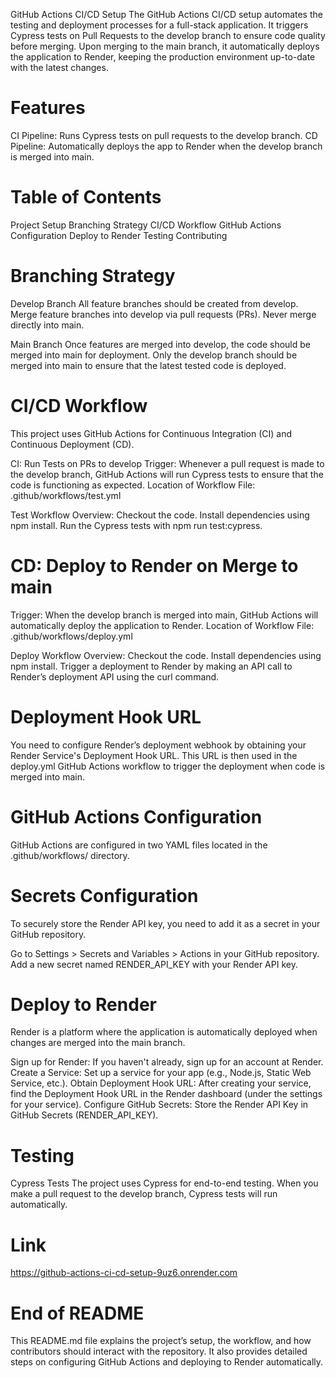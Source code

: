 GitHub Actions CI/CD Setup
The GitHub Actions CI/CD setup automates the testing and deployment processes for a full-stack application. It triggers Cypress tests on Pull Requests to the develop branch to ensure code quality before merging. Upon merging to the main branch, it automatically deploys the application to Render, keeping the production environment up-to-date with the latest changes.

 # Features
CI Pipeline: Runs Cypress tests on pull requests to the develop branch.
CD Pipeline: Automatically deploys the app to Render when the develop branch is merged into main.

# Table of Contents
Project Setup
Branching Strategy
CI/CD Workflow
GitHub Actions Configuration
Deploy to Render
Testing
Contributing


# Branching Strategy
Develop Branch
All feature branches should be created from develop.
Merge feature branches into develop via pull requests (PRs).
Never merge directly into main.

Main Branch
Once features are merged into develop, the code should be merged into main for deployment.
Only the develop branch should be merged into main to ensure that the latest tested code is deployed.

# CI/CD Workflow
This project uses GitHub Actions for Continuous Integration (CI) and Continuous Deployment (CD).

CI: Run Tests on PRs to develop
Trigger: Whenever a pull request is made to the develop branch, GitHub Actions will run Cypress tests to ensure that the code is functioning as expected.
Location of Workflow File: .github/workflows/test.yml

Test Workflow Overview:
Checkout the code.
Install dependencies using npm install.
Run the Cypress tests with npm run test:cypress.

# CD: Deploy to Render on Merge to main
Trigger: When the develop branch is merged into main, GitHub Actions will automatically deploy the application to Render.
Location of Workflow File: .github/workflows/deploy.yml

Deploy Workflow Overview:
Checkout the code.
Install dependencies using npm install.
Trigger a deployment to Render by making an API call to Render’s deployment API using the curl command.

# Deployment Hook URL
You need to configure Render’s deployment webhook by obtaining your Render Service's Deployment Hook URL.
This URL is then used in the deploy.yml GitHub Actions workflow to trigger the deployment when code is merged into main.

# GitHub Actions Configuration
GitHub Actions are configured in two YAML files located in the .github/workflows/ directory.

# Secrets Configuration
To securely store the Render API key, you need to add it as a secret in your GitHub repository.

Go to Settings > Secrets and Variables > Actions in your GitHub repository.
Add a new secret named RENDER_API_KEY with your Render API key.

# Deploy to Render
Render is a platform where the application is automatically deployed when changes are merged into the main branch.

Sign up for Render: If you haven't already, sign up for an account at Render.
Create a Service: Set up a service for your app (e.g., Node.js, Static Web Service, etc.).
Obtain Deployment Hook URL:
After creating your service, find the Deployment Hook URL in the Render dashboard (under the settings for your service).
Configure GitHub Secrets: Store the Render API Key in GitHub Secrets (RENDER_API_KEY).

# Testing
Cypress Tests
The project uses Cypress for end-to-end testing. When you make a pull request to the develop branch, Cypress tests will run automatically.

# Link

https://github-actions-ci-cd-setup-9uz6.onrender.com



# End of README
This README.md file explains the project’s setup, the workflow, and how contributors should interact with the repository. It also provides detailed steps on configuring GitHub Actions and deploying to Render automatically.